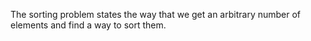 The sorting problem states the way that we get an arbitrary number of elements and find a way to sort them.